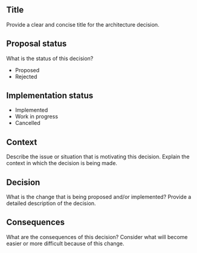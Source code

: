 ## Title

Provide a clear and concise title for the architecture decision.

## Proposal status

What is the status of this decision?

-   Proposed
-   Rejected

## Implementation status

-   Implemented
-   Work in progress
-   Cancelled

## Context

Describe the issue or situation that is motivating this decision. Explain the context in which the decision is being made.

## Decision

What is the change that is being proposed and/or implemented? Provide a detailed description of the decision.

## Consequences

What are the consequences of this decision? Consider what will become easier or more difficult because of this change.
